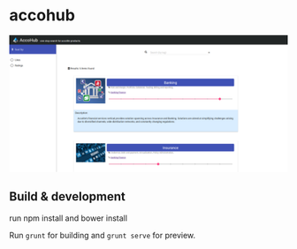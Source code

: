 # accohub

![AccoliteProductSearch](https://raw.githubusercontent.com/naveen09/AccoliteProductSearch/master/screen.png)

## Build & development

run npm install and bower install

Run `grunt` for building and `grunt serve` for preview.

